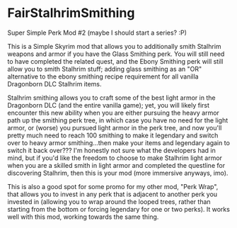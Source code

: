 # FairStalhrimSmithing
Super Simple Perk Mod #2 (maybe I should start a series? :P)

This is a Simple Skyrim mod that allows you to additionally smith Stalhrim weapons and armor if you have the Glass Smithing perk. You will still need to have completed the related quest, and the Ebony Smithing perk will still allow you to smith Stalhrim stuff; adding glass smithing as an "OR" alternative to the ebony smithing recipe requirement for all vanilla Dragonborn DLC Stalhrim items.

Stalhrim smithing allows you to craft some of the best light armor in the Dragonborn DLC (and the entire vanilla game); yet, you will likely first encounter this new ability when you are either pursuing the heavy armor path up the smithing perk tree, in which case you have no need for the light armor, or (worse) you pursued light armor in the perk tree, and now you'll pretty much need to reach 100 smithing to make it legendary and switch over to heavy armor smithing...then make your items and legendary again to switch it back over??? I'm honestly not sure what the developers had in mind, but if you'd like the freedom to choose to make Stalhrim light armor when you are a skilled smith in light armor and completed the questline for discovering Stalhrim, then this is your mod (more immersive anyways, imo).

This is also a good spot for some promo for my other mod, "Perk Wrap", that allows you to invest in any perk that is adjacent to another perk you invested in (allowing you to wrap around the looped trees, rather than starting from the bottom or forcing legendary for one or two perks). It works well with this mod, working towards the same thing.
